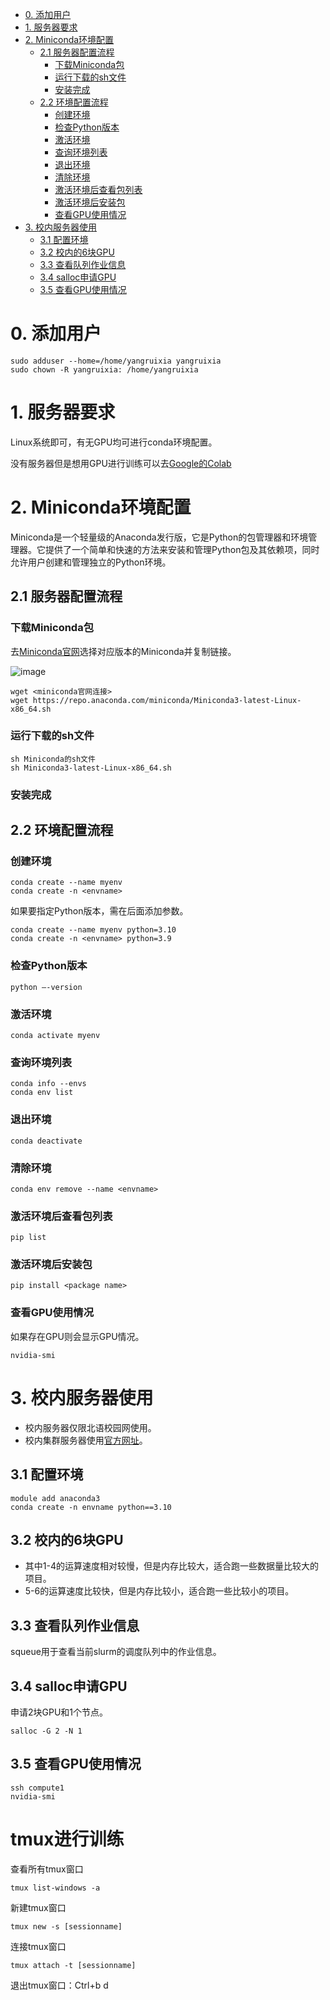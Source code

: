 - [0. 添加用户](#0-添加用户)
- [1. 服务器要求](#1-服务器要求)
- [2. Miniconda环境配置](#2-miniconda环境配置)
  - [2.1 服务器配置流程](#21-服务器配置流程)
    - [下载Miniconda包](#下载miniconda包)
    - [运行下载的sh文件](#运行下载的sh文件)
    - [安装完成](#安装完成)
  - [2.2 环境配置流程](#22-环境配置流程)
    - [创建环境](#创建环境)
    - [检查Python版本](#检查python版本)
    - [激活环境](#激活环境)
    - [查询环境列表](#查询环境列表)
    - [退出环境](#退出环境)
    - [清除环境](#清除环境)
    - [激活环境后查看包列表](#激活环境后查看包列表)
    - [激活环境后安装包](#激活环境后安装包)
    - [查看GPU使用情况](#查看gpu使用情况)
- [3. 校内服务器使用](#3-校内服务器使用)
  - [3.1 配置环境](#31-配置环境)
  - [3.2 校内的6块GPU](#32-校内的6块gpu)
  - [3.3 查看队列作业信息](#33-查看队列作业信息)
  - [3.4 salloc申请GPU](#34-salloc申请gpu)
  - [3.5 查看GPU使用情况](#35-查看gpu使用情况)

# 0. 添加用户
```
sudo adduser --home=/home/yangruixia yangruixia
sudo chown -R yangruixia: /home/yangruixia
```

# 1. 服务器要求

Linux系统即可，有无GPU均可进行conda环境配置。

没有服务器但是想用GPU进行训练可以去[Google的Colab](https://colab.research.google.com/)

# 2. Miniconda环境配置

Miniconda是一个轻量级的Anaconda发行版，它是Python的包管理器和环境管理器。它提供了一个简单和快速的方法来安装和管理Python包及其依赖项，同时允许用户创建和管理独立的Python环境。

## 2.1 服务器配置流程

### 下载Miniconda包

去[Miniconda官网](https://docs.conda.io/en/latest/miniconda.html)选择对应版本的Miniconda并复制链接。

![image](https://github.com/yangruixia/Deep-Learning-Primer/assets/32283868/55baf977-899e-4c2d-aedb-7fc46e35a292)

```
wget <miniconda官网连接>
wget https://repo.anaconda.com/miniconda/Miniconda3-latest-Linux-x86_64.sh
```

### 运行下载的sh文件

```
sh Miniconda的sh文件
sh Miniconda3-latest-Linux-x86_64.sh
```

### 安装完成

## 2.2 环境配置流程

### 创建环境
```
conda create --name myenv
conda create -n <envname>
```
如果要指定Python版本，需在后面添加参数。
```
conda create --name myenv python=3.10
conda create -n <envname> python=3.9
```
### 检查Python版本
```
python –-version
```
### 激活环境
```
conda activate myenv
```
### 查询环境列表
```
conda info --envs
conda env list
```
### 退出环境
```
conda deactivate
```
### 清除环境
```
conda env remove --name <envname>
```
### 激活环境后查看包列表
```
pip list
```
### 激活环境后安装包
```
pip install <package name>
```
### 查看GPU使用情况
如果存在GPU则会显示GPU情况。
```
nvidia-smi
```

# 3. 校内服务器使用
- 校内服务器仅限北语校园网使用。
- 校内集群服务器使用[官方网址](https://hpc.litmind.ink/docs/#/)。
## 3.1 配置环境
```
module add anaconda3
conda create -n envname python==3.10
```

## 3.2 校内的6块GPU
- 其中1-4的运算速度相对较慢，但是内存比较大，适合跑一些数据量比较大的项目。
- 5-6的运算速度比较快，但是内存比较小，适合跑一些比较小的项目。

## 3.3 查看队列作业信息
squeue用于查看当前slurm的调度队列中的作业信息。

## 3.4 salloc申请GPU
申请2块GPU和1个节点。
```
salloc -G 2 -N 1
```
## 3.5 查看GPU使用情况
```
ssh compute1
nvidia-smi
```

# tmux进行训练
查看所有tmux窗口
```
tmux list-windows -a
```

新建tmux窗口
```
tmux new -s [sessionname]
```

连接tmux窗口
```
tmux attach -t [sessionname]
```
退出tmux窗口：Ctrl+b d



